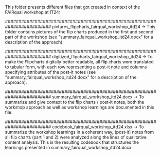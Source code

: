 This folder presents different files that got created in context of the FAIRqual workshop at IT24:


#########################################################################
pictures_flipcharts_fairqual_workshop_itd24
-> This folder contains pictures of the flip charts produced in the first and second part of the workshop (see "summary_fairqual_workshop_itd24.docx" for a description of the approach).


#########################################################################
digitized_flipcharts_fairqual_workshop_itd24
-> To make the Flipcharts digitally better readable, all flip charts were translated to tabular form, with each row representing a post-it note and columns specifying attributes of the post-it  notes (see "summary_fairqual_workshop_itd24.docx" for a description of the approach).


#########################################################################
summary_fairqual_workshop_itd24.docx
-> To summarize and give context to the flip charts / post-it notes, both the workshop approach as well as workshop learnings are documented in this file.



#########################################################################
codebook_fairqual_workshop_itd24.xlsx
-> To summarize the workshop learnings in a coherent way, (post-it) notes from all flip charts (part 1 and 2) were analyzed along the lines of qualitative content analysis. This is the resulting codebook that structures the learnings presented in summary_fairqual_workshop_itd24.docx

